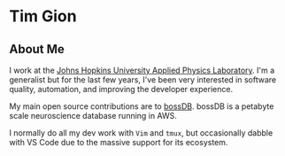 # Tim Gion

## About Me

I work at the [Johns Hopkins University Applied Physics Laboratory](https://www.jhuapl.edu).
I'm a generalist but for the last few years, I've been very interested in
software quality, automation, and improving the developer experience.

My main open source contributions are to [bossDB](https://www.github.com/jhuapl-boss).
bossDB is a petabyte scale neuroscience database running in AWS.

I normally do all my dev work with `Vim` and `tmux`, but occasionally dabble
with VS Code due to the massive support for its ecosystem.
